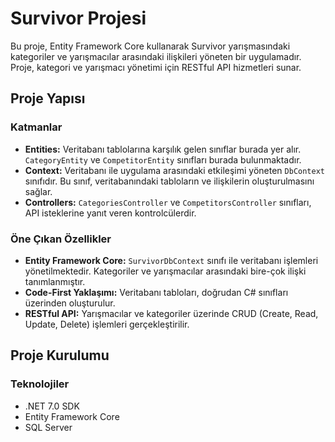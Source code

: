 # Survivor Projesi

Bu proje, Entity Framework Core kullanarak Survivor yarışmasındaki kategoriler ve yarışmacılar arasındaki ilişkileri yöneten bir uygulamadır. Proje, kategori ve yarışmacı yönetimi için RESTful API hizmetleri sunar.

## Proje Yapısı

### Katmanlar

- **Entities:** Veritabanı tablolarına karşılık gelen sınıflar burada yer alır. `CategoryEntity` ve `CompetitorEntity` sınıfları burada bulunmaktadır.
- **Context:** Veritabanı ile uygulama arasındaki etkileşimi yöneten `DbContext` sınıfıdır. Bu sınıf, veritabanındaki tabloların ve ilişkilerin oluşturulmasını sağlar.
- **Controllers:** `CategoriesController` ve `CompetitorsController` sınıfları, API isteklerine yanıt veren kontrolcülerdir.

### Öne Çıkan Özellikler

- **Entity Framework Core:** `SurvivorDbContext` sınıfı ile veritabanı işlemleri yönetilmektedir. Kategoriler ve yarışmacılar arasındaki bire-çok ilişki tanımlanmıştır.
- **Code-First Yaklaşımı:** Veritabanı tabloları, doğrudan C# sınıfları üzerinden oluşturulur.
- **RESTful API:** Yarışmacılar ve kategoriler üzerinde CRUD (Create, Read, Update, Delete) işlemleri gerçekleştirilir.

## Proje Kurulumu

### Teknolojiler

- .NET 7.0 SDK
- Entity Framework Core
- SQL Server
